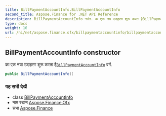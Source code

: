 ```yaml
---
title: BillPaymentAccountInfo.BillPaymentAccountInfo
second_title: Aspose.Finance for .NET API Reference
description: BillPaymentAccountInfo नर्मत. क एक नय उदहरण शुरू करत हैBillPaymentAccountInfo वर्ग.
type: docs
weight: 10
url: /hi/net/aspose.finance.ofx/billpaymentaccountinfo/billpaymentaccountinfo/
---
```

## BillPaymentAccountInfo constructor

का एक नया उदाहरण शुरू करता है[`BillPaymentAccountInfo`](../) वर्ग.

```csharp
public BillPaymentAccountInfo()
```

### यह सभी देखें

* class [BillPaymentAccountInfo](../)
* नाम स्थान [Aspose.Finance.Ofx](../../billpaymentaccountinfo/)
* सभा [Aspose.Finance](../../../)


